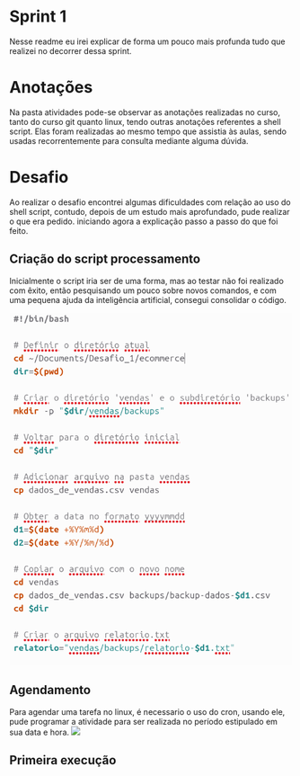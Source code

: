 # Sprint 1

Nesse readme eu irei explicar de forma um pouco mais profunda tudo que realizei no decorrer dessa sprint.

# Anotações

Na pasta atividades pode-se observar as anotações realizadas no curso, tanto do curso git quanto linux, 
tendo outras anotações referentes a shell script. Elas foram realizadas ao mesmo tempo que assistia às aulas,
sendo usadas recorrentemente para consulta mediante alguma dúvida.

# Desafio

Ao realizar o desafio encontrei algumas dificuldades com relação ao uso do shell script, contudo, depois de um estudo mais aprofundado, pude realizar o que era pedido. iniciando agora a explicação passo a passo do que foi feito.

## Criação do script processamento
Inicialmente o script iria ser de uma forma, mas ao testar não foi realizado com êxito, então pesquisando um pouco sobre novos comandos, e com uma pequena ajuda da inteligência artificial, consegui consolidar o código.

![Código de Processamento](Evidencias/codigo_de_processamento.png)


## Agendamento
Para agendar uma tarefa no linux, é necessario o uso do cron, usando ele, pude programar a atividade para ser realizada no período estipulado em sua data e hora.
<img src = "evidencias/Screenshots/Agendamento a realizar.png">

## Primeira execução
